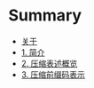 # Summary

* [关于](README.md)
* [1. 简介](intro.md)
* [2. 压缩表述概览](/compressed-representation-overview.md)
* [3. 压缩前缀码表示](/compressed-representation-of-prefix-codes.md)



